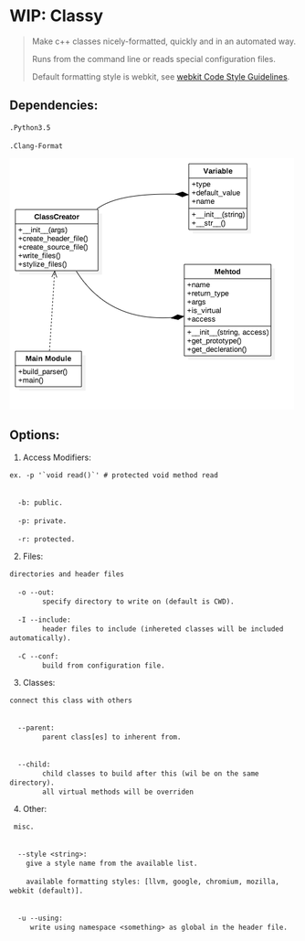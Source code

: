 # WIP: Classy #

> Make c++ classes nicely-formatted, quickly and in an automated way.
>
> Runs from the command line or reads special configuration files.
>
> Default formatting style is webkit, see [webkit Code Style Guidelines](webkit.org/code-style-guidelines).


## Dependencies:
    .Python3.5

    .Clang-Format

![UML diagram](UMLdiagram.png?raw=true "UML diagram")

## Options:

  1. Access Modifiers:
  
    ex. -p '`void read()`' # protected void method read
  

      -b: public.
      
      -p: private.
      
      -r: protected.
        

  2. Files:

    directories and header files  

      -o --out: 
            specify directory to write on (default is CWD).

      -I --include:
            header files to include (inhereted classes will be included automatically).
            
      -C --conf:
            build from configuration file.
            
            
  3. Classes:
  
    connect this class with others

  
      --parent: 
            parent class[es] to inherent from.


      --child:
            child classes to build after this (wil be on the same directory).
            all virtual methods will be overriden 

      
   4. Other:

     misc.

      
      --style <string>:
        give a style name from the available list.

        available formatting styles: [llvm, google, chromium, mozilla, webkit (default)].


      -u --using:
         write using namespace <something> as global in the header file.
        
